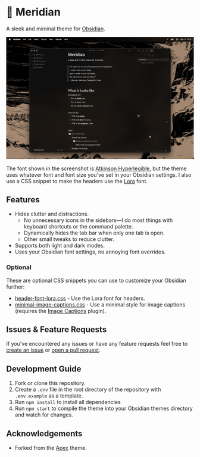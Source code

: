 # 🌅 Meridian

A sleek and minimal theme for [Obsidian](https://obsidian.md).

![Meridian Theme Screenshot](./docs/cover.png)

The font shown in the screenshot is [Atkinson Hyperlegible](https://fonts.google.com/specimen/Atkinson+Hyperlegible), but the theme uses whatever font and font size you've set in your Obsidian settings. I also use a CSS snippet to make the headers use the [Lora](https://fonts.google.com/specimen/Lora) font.

## Features

- Hides clutter and distractions.
  - No unnecessary icons in the sidebars—I do most things with keyboard shortcuts or the command palette.
  - Dynamically hides the tab bar when only one tab is open.
  - Other small tweaks to reduce clutter.
- Supports both light and dark modes.
- Uses your Obsidian font settings, no annoying font overrides.

### Optional

These are optional CSS snippets you can use to customize your Obsidian further:

- [header-font-lora.css](https://github.com/mvahaste/meridian/blob/master/header-font-lora.css) - Use the Lora font for headers.
- [minimal-image-captions.css](https://github.com/mvahaste/meridian/blob/master/minimal-image-captions.css) - Use a minimal style for image captions (requires the [Image Captions](https://github.com/alangrainger/obsidian-image-captions) plugin).

## Issues & Feature Requests

If you've encountered any issues or have any feature requests feel free to [create an issue](https://github.com/mvahaste/meridian/issues/new/choose) or [open a pull request](https://github.com/mvahaste/meridian/compare).

## Development Guide

1. Fork or clone this repository.
2. Create a `.env` file in the root directory of the repository with `.env.example` as a template.
3. Run `npm install` to install all dependencies
4. Run `npm start` to compile the theme into your Obsidian themes directory and watch for changes.

## Acknowledgements

- Forked from the [Apex](https://github.com/clearlysid/apex) theme.
